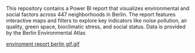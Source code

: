 This repository contains a Power BI report that visualizes environmental and social factors across 447 neighborhoods in Berlin. The report features interactive maps and filters to explore key indicators like noise pollution, air quality, green space, bioclimatic stress, and social status. Data is provided by the Berlin Environmental Atlas

[enviroment report berlin gif.gif](https://github.com/anwar-alsirawan/PowerBI_Projects/blob/c98d211d430e598493e93120ea1e2e02c142d787/Environmental_Justice_Berlin_PowerBI_Report/enviroment%20report%20berlin%20gif.gif)
